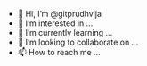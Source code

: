 - 👋 Hi, I’m @gitprudhvija
- 👀 I’m interested in ...
- 🌱 I’m currently learning ...
- 💞️ I’m looking to collaborate on ...
- 📫 How to reach me ...

<!---
gitprudhvija/gitprudhvija is a ✨ special ✨ repository because its `README.md` (this file) appears on your GitHub profile.
You can click the Preview link to take a look at your changes.
--->
